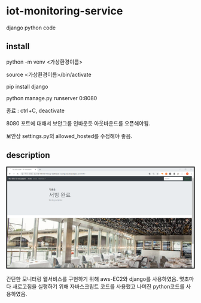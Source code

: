 # iot-monitoring-service
django python code


## install
python -m venv <가상환경이름>

source <가상환경이름>/bin/activate

pip install django

python manage.py runserver 0:8080

종료 : ctrl+C, deactivate

8080 포트에 대해서 보안그룹 인바운듯 아웃바운드를 오픈해야됨.

보안상 settings.py의 allowed_hosted를 수정해야 좋음.


## description
![HomePageView](./img/20191012221722.png)

간단한 모니터링 웹서비스를 구현하기 위해 aws-EC2와 django를 사용하였음.
몇초마다 새로고침을 실행하기 위해 자바스크립트 코드를 사용했고 나머진 python코드를 사용하였음.


